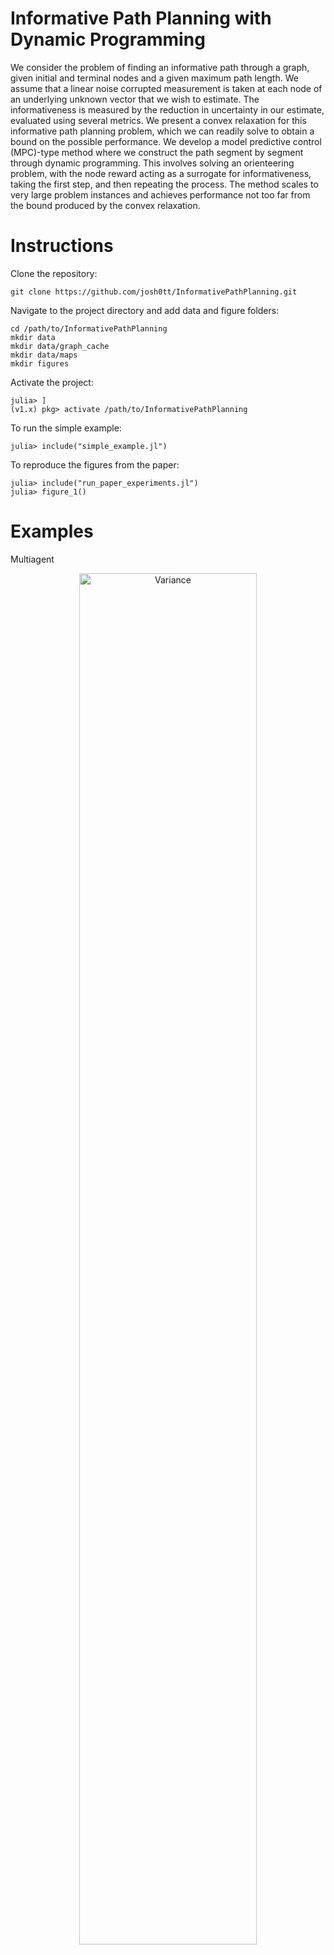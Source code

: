 # Informative Path Planning with Dynamic Programming

We consider the problem of finding an informative path through a graph, given initial and terminal nodes and a given maximum path length. We assume that a linear noise corrupted measurement is taken at each node of an underlying unknown vector that we wish to estimate. The informativeness is measured by the reduction in uncertainty in our estimate, evaluated using several metrics. We present a convex relaxation for this informative path planning problem, which we can readily solve to obtain a bound on the possible performance. We develop a model predictive control (MPC)-type method where we construct the path segment by segment through dynamic programming. This involves solving an orienteering problem, with the node reward acting as a surrogate for informativeness, taking the first step, and then repeating the process. The method scales to very large problem instances and achieves performance not too far from the bound produced by the convex relaxation.

# Instructions

Clone the repository: 
```
git clone https://github.com/josh0tt/InformativePathPlanning.git
```

Navigate to the project directory and add data and figure folders:
```
cd /path/to/InformativePathPlanning
mkdir data
mkdir data/graph_cache
mkdir data/maps
mkdir figures
```

Activate the project:
```
julia> ]
(v1.x) pkg> activate /path/to/InformativePathPlanning
```

To run the simple example:
```
julia> include("simple_example.jl")
```

To reproduce the figures from the paper:
```
julia> include("run_paper_experiments.jl")
julia> figure_1()
```

# Examples
Multiagent 

<p align="center">
  <img alt="Variance" src="https://github.com/josh0tt/InformativePathPlanning/blob/main/img/multiagent.gif" width="75%">
</p>